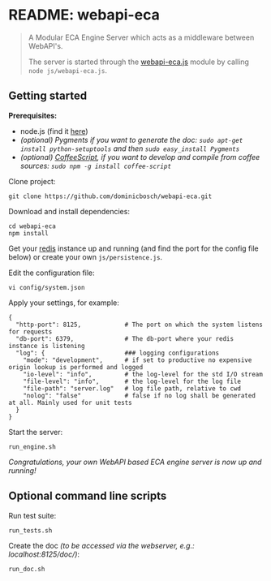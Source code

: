 README: webapi-eca
==================
> A Modular ECA Engine Server which acts as a middleware between WebAPI's.
> 
> The server is started through the [webapi-eca.js](webapi-eca.html) module by calling
> `node js/webapi-eca.js`. 


Getting started
---------------

**Prerequisites:**

 - node.js (find it [here](http://nodejs.org/))
 - *(optional) Pygments if you want to generate the doc:
    `sudo apt-get install python-setuptools` and then 
    `sudo easy_install Pygments`*
 - *(optional) [CoffeeScript](http://coffeescript.org/), if you want to develop
 		and compile from coffee sources: `sudo npm -g install coffee-script`*
 
Clone project:

    git clone https://github.com/dominicbosch/webapi-eca.git

Download and install dependencies:

    cd webapi-eca
    npm install

Get your [redis](http://redis.io/) instance up and running (and find the port for the config file below) or create your own `js/persistence.js`.

Edit the configuration file:

    vi config/system.json

Apply your settings, for example:

    {
      "http-port": 8125,            # The port on which the system listens for requests
      "db-port": 6379,              # The db-port where your redis instance is listening
      "log": {                      ### logging configurations
        "mode": "development",      # if set to productive no expensive origin lookup is performed and logged
        "io-level": "info",         # the log-level for the std I/O stream
        "file-level": "info",       # the log-level for the log file
        "file-path": "server.log"   # log file path, relative to cwd
        "nolog": "false"            # false if no log shall be generated at all. Mainly used for unit tests
      }
    }

Start the server:

    run_engine.sh
    
*Congratulations, your own WebAPI based ECA engine server is now up and running!*


Optional command line scripts
-----------------------------
        
Run test suite:

    run_tests.sh

Create the doc *(to be accessed via the webserver, e.g.: localhost:8125/doc/)*:

    run_doc.sh